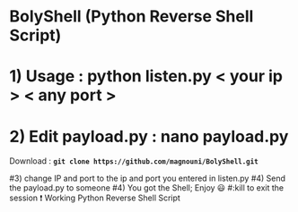 # BolyShell (Python Reverse Shell Script)
# 1) Usage : python listen.py < your ip > < any port >
  # 2) Edit payload.py : nano payload.py
  Download : **`git clone https://github.com/magnouni/BolyShell.git`**
  
  #3) change IP and port to the ip and port you entered in listen.py 
  #4) Send the payload.py to someone
  #4) You got the Shell; Enjoy 😃
  #:kill to exit the session ❗
  Working Python Reverse Shell Script
  

